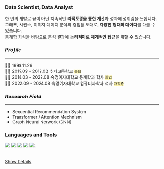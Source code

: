 ### Data Scientist, Data Analyst

한 번의 개발로 끝이 아닌 지속적인 **리팩토링을 통한 개선**과 성과에 성취감을 느낍니다.  
그래프, 시퀀스, 이미지 데이터 분석의 경험을 토대로, **다양한 형태의 데이터**를 다룰 수 있습니다.  
통계학 지식을 바탕으로 분석 결과에 **논리적이로 체계적인 접근**을 취할 수 있습니다.  

### *Profile*
***
🐻‍❄️ 1999.11.26  
🐻‍❄️ 2015.03 - 2018.02 수지고등학교 <code style="background-color : #fff5b1">졸업</code>  
🐻‍❄️ 2018.03 - 2022.08 숙명여자대학교 통계학과 학사 <code style="background-color : #fff5b1">졸업</code>  
🐻‍❄️ 2022.09 - 2024.08 숙명여자대학교 컴퓨터과학과 석사 <code style="background-color : #fff5b1">재학중</code> 


### *Research Field*
***
- Sequential Recommendation System
- Transformer / Attention Mechnism
- Graph Neural Network (GNN)


### Languages and Tools
<div >
  <img src="https://img.shields.io/badge/Python-3776AB?style=flat&logo=Python&logoColor=white"/>
  <img src="https://img.shields.io/badge/Pytorch-EE4C2C?style=flat&logo=Python&logoColor=white"/>
  <img src="https://img.shields.io/badge/C-A8B9CC?style=flat&logo=Python&logoColor=white"/>
  <img src="https://img.shields.io/badge/R-276DC3?style=flat&logo=Python&logoColor=white"/>
  <img src="https://img.shields.io/badge/Apache Hadoop-66CCFF?style=flat&logo=Python&logoColor=white"/>.
</div>

<br/>
<br/>
<a href="https://github.com/jangeunjo99/Portfolio"> Show Details </a>
